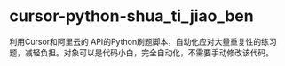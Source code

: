 # cursor-python-shua_ti_jiao_ben
利用Cursor和阿里云的 API的Python刷题脚本，自动化应对大量重复性的练习题，减轻负担。对象可以是代码小白，完全自动化，不需要手动修改该代码。
